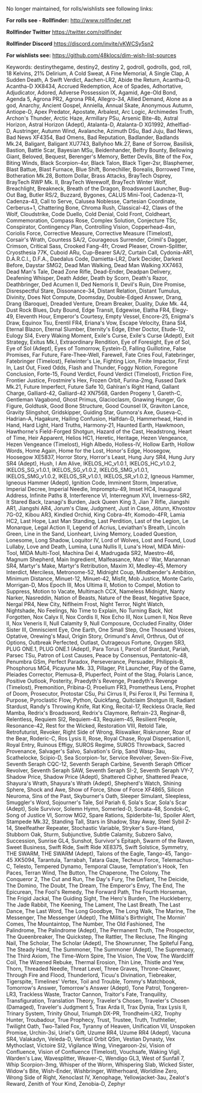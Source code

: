 No longer maintained, for rolls/wishlists see following links:

**For rolls see - Rollfinder:**
http://www.rollfinder.net

**Rollfinder Twitter**
https://twitter.com/rollfinder

**Rollfinder Discord**
https://discord.com/invite/vKWCSy5sn2

**For wishlists see:**
https://github.com/48klocs/dim-wish-list-sources

Keywords: destinythegame, destiny2, destiny 2, godroll, godrolls, god, roll, 18 Kelvins, 21% Delirium, A Cold Sweat, A Fine Memorial, A Single Clap, A Sudden Death, A Swift Verdict, Aachen-LR2, Abide the Return, Acantha-D, Acantha-D XK8434, Accrued Redemption, Ace of Spades, Adhortative, Adjudicator, Adored, Adverse Possession IX, Agamid, Age-Old Bond, Agenda 5, Agrona PR2, Agrona PR4, Allegro-34, Allied Demand, Alone as a god, Anarchy, Ancient Gospel, Anniella, Annual Skate, Anonymous Autumn, Antiope-D, Apex Predator, Apostate, Arbalest, Arc Logic, Archimedes Truth, Archon's Thunder, Arctic Haze, Armillary PSu, Arsenic Bite-4b, Astral Horizon, Astral Horizon (Adept), Atalanta-D, Atalanta-D XG1992, Athelflad-D, Austringer, Autumn Wind, Avalanche, Azimuth DSu, Bad Juju, Bad News, Bad News XF4354, Bad Omens, Bad Reputation, Badlander, Badlands Mk.24, Baligant, Baligant XU7743, Ballyhoo Mk.27, Bane of Sorrow, Basilisk, Bastion, Battle Scar, Bayesian MSu, Beidenhander, Belfry Bounty, Bellowing Giant, Beloved, Bequest, Berenger's Memory, Better Devils, Bite of the Fox, Biting Winds, Black Scorpion-4sr, Black Talon, Black Tiger-2sr, Blasphemer, Blast Battue, Blast Furnace, Blue Shift, Bonechiller, Borealis, Borrowed Time, Botheration Mk.28, Bottom Dollar, Brass Attacks, BrayTech Osprey, BrayTech RWP Mk. II, BrayTech Werewolf, BrayTech Winter Wolf, Breachlight, Breakneck, Breath of the Dragon, Broadsword Launcher, Bug-Out Bag, Butler RS/2, Buzzard, Bygones, CALUS Mini-Tool, Cadenza-11, Cadenza-43, Call to Serve, Calusea Noblesse, Cartesian Coordinate, Cerberus+1, Chattering Bone, Chroma Rush, Classical-42, Claws of the Wolf, Cloudstrike, Code Duello, Cold Denial, Cold Front, Coldheart, Commemoration, Compass Rose, Complex Solution, Conjecture TSc, Conspirator, Contingency Plan, Controlling Vision, Copperhead-4sn, Coriolis Force, Corrective Measure, Corrective Measure (Timelost), Corsair's Wrath, Countess SA/2, Courageous Surrender, Crimil's Dagger, Crimson, Critical Sass, Crooked Fang-4fr, Crowd Pleaser, Crown-Splitter, Cryosthesia 77K, Cuboid ARu, Cup-Bearer SA/2, Curtain Call, Cydonia-AR1, D.A.R.C.I., D.F.A., Daedalus Code, Damietta-LR2, Dark Decider, Darkest Before, Daystar SMG2, Dead Man Walking, Dead Man Walking XX7463, Dead Man's Tale, Dead Zone Rifle, Dead-Ender, Deadpan Delivery, Deafening Whisper, Death Adder, Death by Scorn, Death's Razor, Deathbringer, Ded Acumen II, Ded Nemoris II, Devil's Ruin, Dire Promise, Disrespectful Stare, Dissonance-34, Distant Relation, Distant Tumulus, Divinity, Does Not Compute, Doomsday, Double-Edged Answer, Drang, Drang (Baroque), Dreaded Venture, Dream Breaker, Duality, Duke Mk. 44, Dust Rock Blues, Duty Bound, Edge Transit, Edgewise, Elatha FR4, Elegy-49, Eleventh Hour, Emperor's Courtesy, Empty Vessel, Encore-25, Enigma's Draw, Equinox Tsu, Erentil FR4, Eriana's Vow, Escape Velocity, Etana SI4, Eternal Blazon, Eternal Slumber, Eternity's Edge, Ether Doctor, Etude-12, Eulogy SI4, Every Waking Moment, Exile's Curse, Exile's Curse (Adept), Exit Strategy, Exitus Mk.I, Extraordinary Rendition, Eye of Foresight, Eye of Sol, Eye of Sol (Adept), Eyes of Tomorrow, Eystein-D, Falling Guillotine, False Promises, Far Future, Fare-Thee-Well, Farewell, Fate Cries Foul, Fatebringer, Fatebringer (Timelost), Felwinter's Lie, Fighting Lion, Finite Impactor, First In, Last Out, Fixed Odds, Flash and Thunder, Foggy Notion, Foregone Conclusion, Forte-15, Found Verdict, Found Verdict (Timelost), Friction Fire, Frontier Justice, Frostmire's Hex, Frozen Orbit, Furina-2mg, Fussed Dark Mk.21, Future Imperfect, Future Safe 10, Gahlran's Right Hand, Gallant Charge, Galliard-42, Galliard-42 XN7568, Garden Progeny 1, Gareth-C, Gentleman Vagabond, Ghost Primus, Glacioclasm, Gnawing Hunger, Go Figure, Goldtusk, Good Bone Structure, Good Counsel IX, Graviton Lance, Gravity Slingshot, Gridskipper, Guiding Star, Gunnora's Axe, Guseva-C, Hadrian-A, Hagakure, Hailing Confusion, Halfdan-D, Hammerhead, Hand in Hand, Hard Light, Hard Truths, Harmony-21, Haunted Earth, Hawkmoon, Hawthorne's Field-Forged Shotgun, Hazard of the Cast, Headstrong, Heart of Time, Heir Apparent, Helios HC1, Heretic, Heritage, Hezen Vengeance, Hezen Vengeance (Timelost), High Albedo, Holless-IV, Hollow Earth, Hollow Words, Home Again, Home for the Lost, Honor's Edge, Hoosegow, Hoosegow XE5837, Horror Story, Horror's Least, Hung Jury SR4, Hung Jury SR4 (Adept), Hush, I Am Alive, IKELOS_HC_v1.0.1, IKELOS_HC_v1.0.2, IKELOS_SG_v1.0.1, IKELOS_SG_v1.0.2, IKELOS_SMG_v1.0.1, IKELOS_SMG_v1.0.2, IKELOS_SR_v1.0.1, IKELOS_SR_v1.0.2, Igneous Hammer, Igneous Hammer (Adept), Ignition Code, Imminent Storm, Imperative, Imperial Decree, Imperial Needle, Impromptu-49, Imset HC4, Inaugural Address, Infinite Paths 8, Interference VI, Interregnum XVI, Inverness-SR2, It Stared Back, Izanagi's Burden, Jack Queen King 3, Jian 7 Rifle, Jiangshi AR1, Jiangshi AR4, Jorum's Claw, Judgment, Just in Case, Jötunn, Khvostov 7G-02, Kibou AR3, Kindled Orchid, King Cobra-4fr, Komodo-4FR, Lamia HC2, Last Hope, Last Man Standing, Last Perdition, Last of the Legion, Le Monarque, Legal Action II, Legend of Acrius, Leviathan's Breath, Lincoln Green, Line in the Sand, Lionheart, Living Memory, Loaded Question, Lonesome, Long Shadow, Loquitor IV, Lord of Wolves, Lost and Found, Loud Lullaby, Love and Death, Lumina, Luna Nullis II, Luna's Howl, MIDA Mini-Tool, MIDA Multi-Tool, Machina Dei 4, Madrugada SR2, Maestro-46, Magnum Shepherd, Main Ingredient, Malfeasance, Man o' War, Manannan SR4, Martyr's Make, Martyr's Retribution, Maxim XI, Medley-45, Memory Interdict, Merciless, Metronome-52, Midnight Coup, Mindbender's Ambition, Minimum Distance, Minuet-12, Minuet-42, Misfit, Mob Justice, Monte Carlo, Morrigan-D, Mos Epoch III, Mos Ultima II, Motion to Compel, Motion to Suppress, Motion to Vacate, Multimach CCX, Nameless Midnight, Nanty Narker, Nasreddin, Nation of Beasts, Nature of the Beast, Negative Space, Nergal PR4, New City, Niflheim Frost, Night Terror, Night Watch, Nightshade, No Feelings, No Time to Explain, No Turning Back, Not Forgotten, Nox Calyx II, Nox Cordis II, Nox Echo III, Nox Lumen II, Nox Reve II, Nox Veneris II, Null Calamity 9, Null Composure, Occluded Finality, Older Sister III, Omniscient Eye, One Earth, One Small Step, One Thousand Voices, Optative, Orewing's Maul, Origin Story, Orimund's Anvil, Orthrus, Out of Options, Outbreak Perfected, Outlast, Outrageous Fortune, Oxygen SR3, PLUG ONE.1, PLUG ONE.1 (Adept), Para Torus I, Parcel of Stardust, Pariah, Parsec TSu, Patron of Lost Causes, Peace by Consensus, Pentatonic-48, Penumbra GSm, Perfect Paradox, Perseverance, Persuader, Philippis-B, Phosphorus MG4, Picayune Mk. 33, Pillager, Pit Launcher, Play of the Game, Pleiades Corrector, Plemusa-B, Pluperfect, Point of the Stag, Polaris Lance, Positive Outlook, Posterity, Praedyth's Revenge, Praedyth's Revenge (Timelost), Premonition, Pribina-D, Proelium FR3, Prometheus Lens, Prophet of Doom, Prosecutor, Protostar CSu, Psi Cirrus II, Psi Ferox II, Psi Termina II, Purpose, Pyroclastic Flow, Python, Quickfang, Quitclaim Shotgun III, Radiant Stardust, Randy's Throwing Knife, Rat King, Recital-17, Reckless Oracle, Red Mamba, Redrix's Broadsword, Redrix's Claymore, Refrain-23, Reginar-B, Relentless, Requiem SI2, Requiem-43, Requiem-45, Resilient People, Resonance-42, Rest for the Wicked, Restoration VIII, Retold Tale, Retrofuturist, Revoker, Right Side of Wrong, Riiswalker, Riskrunner, Roar of the Bear, Roderic-C, Ros Lysis II, Rose, Royal Chase, Royal Dispensation II, Royal Entry, Ruinous Effigy, SUROS Regime, SUROS Throwback, Sacred Provenance, Salvager's Salvo, Salvation's Grip, Sand Wasp-3au, Scathelocke, Scipio-D, Sea Scorpion-1sr, Service Revolver, Seven-Six-Five, Seventh Seraph CQC-12, Seventh Seraph Carbine, Seventh Seraph Officer Revolver, Seventh Seraph SAW, Seventh Seraph SI-2, Seventh Seraph VY-7, Shadow Price, Shadow Price (Adept), Shattered Cipher, Shattered Peace, Shayura's Wrath, Shayura's Wrath (Adept), Shepherd's Watch, Shining Sphere, Shock and Awe, Show of Force, Show of Force XF4865, Silicon Neuroma, Sins of the Past, Skyburner's Oath, Sleeper Simulant, Sleepless, Smuggler's Word, Sojourner's Tale, Sol Pariah 6, Sola's Scar, Sola's Scar (Adept), Sole Survivor, Solemn Hymn, Somerled-D, Sonata-48, Sondok-C, Song of Justice VI, Sorrow MG2, Spare Rations, Spiderbite-1si, Spoiler Alert, Stampede Mk.32, Standing Tall, Stars in Shadow, Stay Away, Steel Sybil Z-14, Steelfeather Repeater, Stochastic Variable, Stryker's Sure-Hand, Stubborn Oak, Sturm, Subjunctive, Subtle Calamity, Subzero Salvo, Succession, Sunrise GL4, Sunshot, Survivor's Epitaph, Swarm of the Raven, Sweet Business, Swift Ride, Swift Ride XE8375, Swift Solstice, Symmetry, THE SWARM, THE SWARM (Adept), Talons of the Eagle, Tango-45, Tango-45 XK5094, Tarantula, Tarrabah, Tatara Gaze, Techeun Force, Telemachus-C, Telesto, Tempered Dynamo, Temporal Clause, Temptation's Hook, Ten Paces, Terran Wind, The Button, The Chaperone, The Colony, The Conqueror 2, The Cut and Run, The Day's Fury, The Defiant, The Deicide, The Domino, The Doubt, The Dream, The Emperor's Envy, The End, The Epicurean, The Fool's Remedy, The Forward Path, The Fourth Horseman, The Frigid Jackal, The Guiding Sight, The Hero's Burden, The Huckleberry, The Jade Rabbit, The Keening, The Lament, The Last Breath, The Last Dance, The Last Word, The Long Goodbye, The Long Walk, The Marine, The Messenger, The Messenger (Adept), The Militia's Birthright, The Mornin' Comes, The Mountaintop, The Number, The Old Fashioned, The Palindrome, The Palindrome (Adept), The Permanent Truth, The Prospector, The Queenbreaker, The Quickstep, The Rattler, The Recluse, The Ringing Nail, The Scholar, The Scholar (Adept), The Showrunner, The Spiteful Fang, The Steady Hand, The Summoner, The Summoner (Adept), The Supremacy, The Third Axiom, The Time-Worn Spire, The Vision, The Vow, The Wardcliff Coil, The Wizened Rebuke, Thermal Erosion, Thin Line, Thistle and Yew, Thorn, Threaded Needle, Threat Level, Three Graves, Throne-Cleaver, Through Fire and Flood, Thunderlord, Ticuu's Divination, Tiebreaker, Tigerspite, Timelines' Vertex, Toil and Trouble, Tommy's Matchbook, Tomorrow's Answer, Tomorrow's Answer (Adept), Tone Patrol, Tongeren-LR3, Trackless Waste, Tractor Cannon, Traitor's Fate, Tranquility, Transfiguration, Translation Theory, Traveler's Chosen, Traveler's Chosen (Damaged), Traveler's Judgment 5, Trax Arda II, Trax Dynia, Trax Lysis II, Trinary System, Trinity Ghoul, Triumph DX-PR, Trondheim-LR2, Trophy Hunter, Troubadour, True Prophecy, Trust, Trustee, Truth, Truthteller, Twilight Oath, Two-Tailed Fox, Tyranny of Heaven, Unification VII, Unspoken Promise, Urchin-3si, Uriel's Gift, Uzume RR4, Uzume RR4 (Adept), Vacuna SR4, Valakadyn, Veleda-D, Vertical Orbit QSm, Vestian Dynasty, Vex Mythoclast, Victoire SI2, Vigilance Wing, Vinegaroon-2si, Vision of Confluence, Vision of Confluence (Timelost), Vouchsafe, Waking Vigil, Warden's Law, Wavesplitter, Weaver-C, Wendigo GL3, West of Sunfall 7, Whip Scorpion-3mg, Whisper of the Worm, Whispering Slab, Wicked Sister, Widow's Bite, Wish-Ender, Wishbringer, Witherhoard, Worldline Zero, Wrong Side of Right, Xenoclast IV, Xenophage, Yellowjacket-3au, Zealot's Reward, Zenith of Your Kind, Zenobia-D, Zephyr
